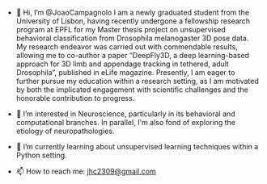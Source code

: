 - 👋 Hi, I’m @JoaoCampagnolo
I am a newly graduated student from the University of Lisbon, having recently undergone a fellowship research program at EPFL for my Master thesis 
project on unsupervised behavioral classification from Drosophila melanogaster 3D pose data. My research endeavor was carried out with commendable 
results, allowing me to co-author a paper “DeepFly3D, a deep learning-based approach for 3D limb and appendage tracking in tethered, adult Drosophila”, 
published in eLife magazine.
Presently, I am eager to further pursue my education within a research setting, as I am motivated by both the implicated engagement with scientific 
challenges and the honorable contribution to progress.

- 👀 I’m interested in Neuroscience, particularly in its behavioral and computational branches. In parallel, I'm also fond of exploring the etiology of neuropathologies.

- 🌱 I’m currently learning about unsupervised learning techniques within a Python setting.

- 📫 How to reach me: jhc2309@gmail.com

<!---
JoaoCampagnolo/JoaoCampagnolo is A repository because its `README.md` (this file) appears on your GitHub profile. (Wait, does it? 😳)
You can click the Preview link to take a look at your changes.
--->
